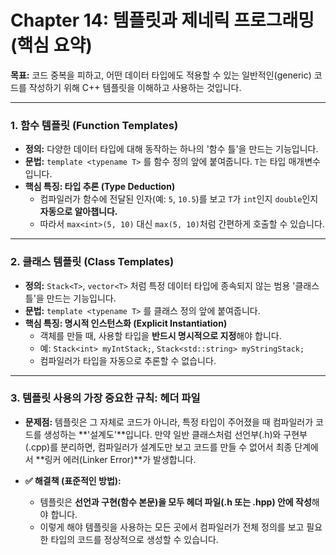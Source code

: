 # Chapter 14: 템플릿과 제네릭 프로그래밍 (핵심 요약)

**목표:** 코드 중복을 피하고, 어떤 데이터 타입에도 적용할 수 있는 일반적인(generic) 코드를 작성하기 위해 C++ 템플릿을 이해하고 사용하는 것입니다.

---

### 1. 함수 템플릿 (Function Templates)

-   **정의:** 다양한 데이터 타입에 대해 동작하는 하나의 '함수 틀'을 만드는 기능입니다.
-   **문법:** `template <typename T>` 를 함수 정의 앞에 붙여줍니다. `T`는 타입 매개변수입니다.
-   **핵심 특징: 타입 추론 (Type Deduction)**
    -   컴파일러가 함수에 전달된 인자(예: `5`, `10.5`)를 보고 `T`가 `int`인지 `double`인지 **자동으로 알아챕니다.**
    -   따라서 `max<int>(5, 10)` 대신 `max(5, 10)`처럼 간편하게 호출할 수 있습니다.

---

### 2. 클래스 템플릿 (Class Templates)

-   **정의:** `Stack<T>`, `vector<T>` 처럼 특정 데이터 타입에 종속되지 않는 범용 '클래스 틀'을 만드는 기능입니다.
-   **문법:** `template <typename T>` 를 클래스 정의 앞에 붙여줍니다.
-   **핵심 특징: 명시적 인스턴스화 (Explicit Instantiation)**
    -   객체를 만들 때, 사용할 타입을 **반드시 명시적으로 지정**해야 합니다.
    -   예: `Stack<int> myIntStack;`, `Stack<std::string> myStringStack;`
    -   컴파일러가 타입을 자동으로 추론할 수 없습니다.

---

### 3. 템플릿 사용의 가장 중요한 규칙: 헤더 파일

-   **문제점:** 템플릿은 그 자체로 코드가 아니라, 특정 타입이 주어졌을 때 컴파일러가 코드를 생성하는 **'설계도'**입니다. 만약 일반 클래스처럼 선언부(.h)와 구현부(.cpp)를 분리하면, 컴파일러가 설계도만 보고 코드를 만들 수 없어서 최종 단계에서 **링커 에러(Linker Error)**가 발생합니다.

-   **✅ 해결책 (표준적인 방법):**
    -   템플릿은 **선언과 구현(함수 본문)을 모두 헤더 파일(.h 또는 .hpp) 안에 작성**해야 합니다.
    -   이렇게 해야 템플릿을 사용하는 모든 곳에서 컴파일러가 전체 정의를 보고 필요한 타입의 코드를 정상적으로 생성할 수 있습니다.